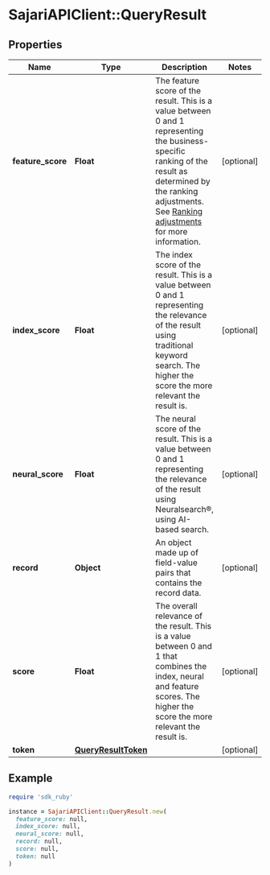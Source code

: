 # SajariAPIClient::QueryResult

## Properties

| Name | Type | Description | Notes |
| ---- | ---- | ----------- | ----- |
| **feature_score** | **Float** | The feature score of the result.  This is a value between 0 and 1 representing the business-specific ranking of the result as determined by the ranking adjustments. See [Ranking adjustments](https://docs.search.io/documentation/fundamentals/search-settings/ranking-adjustments) for more information. | [optional] |
| **index_score** | **Float** | The index score of the result.  This is a value between 0 and 1 representing the relevance of the result using traditional keyword search. The higher the score the more relevant the result is. | [optional] |
| **neural_score** | **Float** | The neural score of the result.  This is a value between 0 and 1 representing the relevance of the result using Neuralsearch®, using AI-based search. | [optional] |
| **record** | **Object** | An object made up of field-value pairs that contains the record data. | [optional] |
| **score** | **Float** | The overall relevance of the result.  This is a value between 0 and 1 that combines the index, neural and feature scores. The higher the score the more relevant the result is. | [optional] |
| **token** | [**QueryResultToken**](QueryResultToken.md) |  | [optional] |

## Example

```ruby
require 'sdk_ruby'

instance = SajariAPIClient::QueryResult.new(
  feature_score: null,
  index_score: null,
  neural_score: null,
  record: null,
  score: null,
  token: null
)
```

